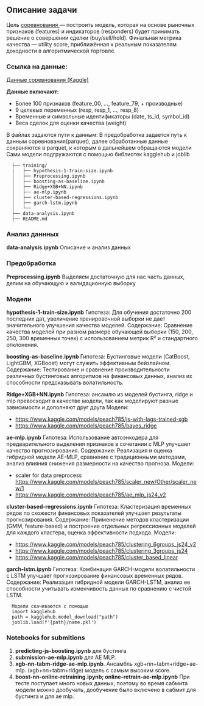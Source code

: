## Описание задачи
Цель [соревнования ]([url](https://www.kaggle.com/competitions/jane-street-real-time-market-data-forecasting/overview))— построить модель, которая на основе рыночных признаков (features) и индикаторов (responders) будет принимать решение о совершении сделки (buy/sell/hold). Финальная метрика качества — utility score, приближённая к реальным показателям доходности в алгоритмической торговле.

### Ссылка на данные:
[Данные соревнования (Kaggle)](https://www.kaggle.com/competitions/jane-street-real-time-market-data-forecasting/data)

**Данные включают:**
* Более 100 признаков (feature_00, ..., feature_79, + производные)
* 9 целевых переменных (resp, resp_1, ..., resp_8)
* Временные и символьные идентификаторы (date, ts_id, symbol_id)
* Веса сделок для оценки качества (weight)

В файлах задаются пути к данным:
В предобработка задается путь к данным соревнования(parquet), далее обработанные данные сохраняются в parquet, к которым в дальнейшем обращаются модели
Сами модели подгружаются с помощью библиотек kagglehub и joblib

      ├── training/
      |   ├── hypothesis-1-train-size.ipynb
      │   ├── Preprocessing.ipynb 
      │   ├── boosting-as-baseline.ipynb
      │   ├── Ridge+XGB+NN.ipynb
      │   ├── ae-mlp.ipynb
      │   ├── cluster-based-regressions.ipynb
      │   ├── garch-lstm.ipynb
      │   └── 
      ├── data-analysis.ipynb
      ├── README.md


### Анализ даннных
**data-analysis.ipynb**
Описание и анализ данных

### Предобработка
**Preprocessing.ipynb** 
Выделяем достаточную для нас часть данных, делим на обучающую и валидационную выборку


### Модели
**hypothesis-1-train-size.ipynb**
Гипотеза: Для обучения достаточно 200 последних дат, увеличение тренировочной выборки не дает значительного улучшения качества моделей.
Содержание: Сравнение качества моделей при разном размере обучающей выборки (150, 200, 250, 300 временных точек) с использованием метрик R² и стандартного отклонения.

**boosting-as-baseline.ipynb**
Гипотеза: Бустинговые модели (CatBoost, LightGBM, XGBoost) могут служить эффективным бейзлайном.
Содержание: Тестирование и сравнение производительности различных бустинговых алгоритмов на финансовых данных, анализ их способности предсказывать волатильность.


**Ridge+XGB+NN.ipynb**
Гипотеза: ансамлю из моделей бустинга, ridge и mlp превосходит в качестве модели, так как моделируют разные зависимости и дополняют друг друга
Модели: 
* https://www.kaggle.com/models/peach785/js-with-lags-trained-xgb
* https://www.kaggle.com/models/peach785/bayes_ridge

**ae-mlp.ipynb**
Гипотеза: Использование автоэнкодера для предварительного выделения признаков в сочетании с MLP улучшает качество прогнозирования.
Содержание: Реализация и оценка гибридной модели AE-MLP, сравнение с традиционными методами, анализ влияния снижения размерности на качество прогноза.
Модели:
* scaler for data preprocess https://www.kaggle.com/models/peach785/scaler_new/Other/scaler_new/1
* https://www.kaggle.com/models/peach785/ae_mlp_js24_v2

**cluster-based-regressions.ipynb**
Гипотеза: Кластеризация временных рядов по схожести финансовых показателей улучшает результаты прогнозирования.
Содержание: Применение методов кластеризации (GMM, feature-based) и построение отдельных регрессионных моделей для каждого кластера, оценка эффективности подхода.
Модели: 
* https://www.kaggle.com/models/peach785/clustering_6groups_js24_v2
* https://www.kaggle.com/models/peach785/clustering_3groups_js24
* https://www.kaggle.com/models/peach785/cluster_based_linear


**garch-lstm.ipynb**
Гипотеза: Комбинация GARCH-модели волатильности с LSTM улучшает прогнозирование финансовых временных рядов.
Содержание: Реализация гибридной модели GARCH-LSTM, анализ ее способности учитывать изменчивость данных по сравнению с чистой LSTM.


      Модели скачиваются с помощью
      import kagglehub
      path = kagglehub.model_download("path")
      joblib.load(f'{path}/name.pkl')


### Notebooks for submitions
1. **predicting-js-boosting.ipynb** для бустинга
2. **submission-ae-mlp.ipynb** для AE MLP.
3. **xgb-nn-tabm-ridge-ae-mlp.ipynb**. Ансамбль xgb+nn+tabm+ridge+ae-mlp. (xgb+nn+tabm+ridge) модель с самым высоким score.
4. **boost-nn-online-retraining.ipynb; online-retrain-ae-mlp.ipynb** При тесте поступает много новых данных, поэтому во время сабмита модели можно дообучать, дообучение было включено в сабмит для бустинга и для ae mlp.




